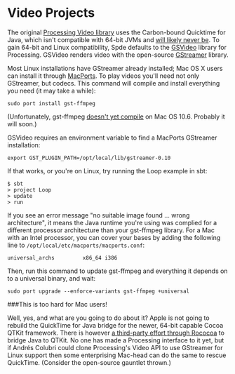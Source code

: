 Video Projects
==============

The original [Processing Video library][1] uses the Carbon-bound Quicktime for Java, which isn't compatible with 64-bit JVMs and [will likely never be][2]. To gain 64-bit and Linux compatibility, Spde defaults to the [GSVideo][3] library for Processing. GSVideo renders video with the open-source [GStreamer][4] library.

Most Linux installations have GStreamer already installed; Mac OS X users can install it through [MacPorts][5]. To play videos you'll need not only GStreamer, but codecs. This command will compile and install everything you need (it may take a while):

    sudo port install gst-ffmpeg

(Unfortunately, gst-ffmpeg [doesn't yet compile][6] on Mac OS 10.6. Probably it will soon.)

GSVideo requires an environment variable to find a MacPorts GStreamer installation:

    export GST_PLUGIN_PATH=/opt/local/lib/gstreamer-0.10

If that works, or you're on Linux, try running the Loop example in sbt:

    $ sbt
    > project Loop
    > update
    > run

If you see an error message "no suitable image found ... wrong architecture", it means the Java runtime you're using was complied for a different processor architecture than your gst-ffmpeg library. For a Mac with an Intel processor, you can cover your bases by adding the following line to `/opt/local/etc/macports/macports.conf`:

    universal_archs         x86_64 i386

Then, run this command to update gst-ffmpeg and everything it depends on to a universal binary, and wait:

    sudo port upgrade --enforce-variants gst-ffmpeg +universal

###This is too hard for Mac users!

Well, yes, and what are you going to do about it? Apple is not going to rebuild the QuickTime for Java bridge for the newer, 64-bit capable Cocoa QTKit framework. There is however [a third-party effort through Rococoa][7] to bridge Java to QTKit. No one has made a Processing interface to it yet, but if Andrés Colubri could clone Processing's Video API to use GStreamer for Linux support then some enterprising Mac-head can do the same to rescue QuickTime. (Consider the open-source gauntlet thrown.)

[1]:http://processing.org/reference/libraries/video/
[2]:http://lists.apple.com/archives/quicktime-java/2009/Jul/msg00004.html
[3]:http://users.design.ucla.edu/~acolubri/processing/gsvideo/home/
[4]:http://gstreamer.freedesktop.org/
[5]:http://www.macports.org/
[6]:http://trac.macports.org/ticket/21370
[7]:https://rococoa.dev.java.net/rococoa-quicktime.html